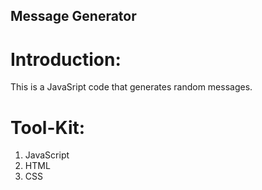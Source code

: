 Message Generator
-----------------

# Introduction:
This is a JavaSript code that generates random messages.

# Tool-Kit:
1. JavaScript
2. HTML
3. CSS
